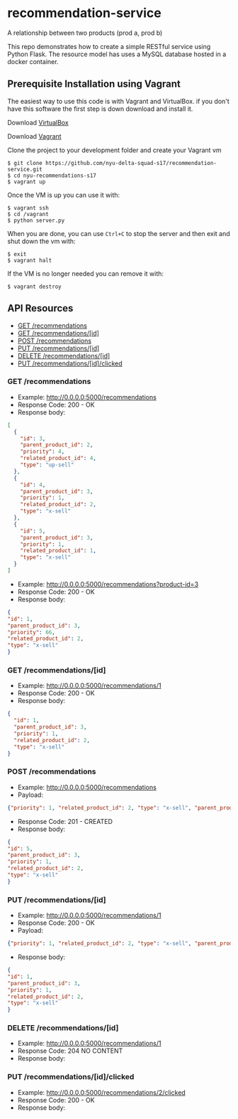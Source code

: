 # recommendation-service
A relationship between two products (prod a, prod b)

This repo demonstrates how to create a simple RESTful service using Python Flask.
The resource model has uses a MySQL database hosted in a docker container. 

## Prerequisite Installation using Vagrant

The easiest way to use this code is with Vagrant and VirtualBox. if you don't have this software the first step is down download and install it.

Download [VirtualBox](https://www.virtualbox.org/)

Download [Vagrant](https://www.vagrantup.com/)

Clone the project to your development folder and create your Vagrant vm

    $ git clone https://github.com/nyu-delta-squad-s17/recommendation-service.git
    $ cd nyu-recommendations-s17
    $ vagrant up

Once the VM is up you can use it with:

    $ vagrant ssh
    $ cd /vagrant
    $ python server.py

When you are done, you can use `Ctrl+C` to stop the server and then exit and shut down the vm with:

    $ exit
    $ vagrant halt

If the VM is no longer needed you can remove it with:

    $ vagrant destroy

## API Resources
  - [GET /recommendations](#get-recommendations)
  - [GET /recommendations/[id]](#get-recommendationsid)
  - [POST /recommendations](#post-recommendations)
  - [PUT /recommendations/[id]](#put-recommendationsid)
  - [DELETE /recommendations/[id]](#delete-recommendationsid)
  - [PUT /recommendations/[id]/clicked](#put-recommendationsidclicked)

### GET /recommendations
* Example: http://0.0.0.0:5000/recommendations
* Response Code: 200 - OK
* Response body:
```json
[
  {
    "id": 3,
    "parent_product_id": 2,
    "priority": 4,
    "related_product_id": 4,
    "type": "up-sell"
  },
  {
    "id": 4,
    "parent_product_id": 3,
    "priority": 1,
    "related_product_id": 2,
    "type": "x-sell"
  },
  {
    "id": 5,
    "parent_product_id": 3,
    "priority": 1,
    "related_product_id": 1,
    "type": "x-sell"
  }
]
```

* Example: http://0.0.0.0:5000/recommendations?product-id=3
* Response Code: 200 - OK
* Response body:
```json
{
"id": 1,
"parent_product_id": 3,
"priority": 66,
"related_product_id": 2,
"type": "x-sell"
}
```

### GET /recommendations/[id]
* Example: http://0.0.0.0:5000/recommendations/1
* Response Code: 200 - OK
* Response body:
```json
{
  "id": 1,
  "parent_product_id": 3,
  "priority": 1,
  "related_product_id": 2,
  "type": "x-sell"
}
```

### POST /recommendations
* Example: http://0.0.0.0:5000/recommendations
* Payload:
```json
{"priority": 1, "related_product_id": 2, "type": "x-sell", "parent_product_id": 3}
```

* Response Code: 201 - CREATED
* Response body:
```json
{
"id": 5,
"parent_product_id": 3,
"priority": 1,
"related_product_id": 2,
"type": "x-sell"
}
```

### PUT /recommendations/[id]
* Example: http://0.0.0.0:5000/recommendations/1
* Response Code: 200 - OK
* Payload:
```json
{"priority": 1, "related_product_id": 2, "type": "x-sell", "parent_product_id": 3}
```

* Response body:
```json
{
"id": 1,
"parent_product_id": 3,
"priority": 1,
"related_product_id": 2,
"type": "x-sell"
}
```

### DELETE /recommendations/[id]
* Example: http://0.0.0.0:5000/recommendations/1
* Response Code: 204 NO CONTENT
* Response body:

### PUT /recommendations/[id]/clicked
* Example: http://0.0.0.0:5000/recommendations/2/clicked
* Response Code: 200 - OK
* Response body:

